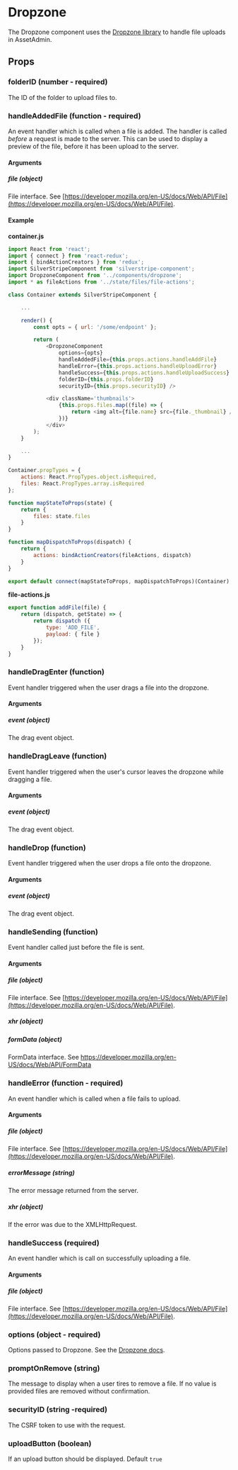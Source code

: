 # Dropzone

The Dropzone component uses the [Dropzone library](http://www.dropzonejs.com/) to handle file uploads in AssetAdmin.

## Props

### folderID (number - required)

The ID of the folder to upload files to.

### handleAddedFile (function - required)

An event handler which is called when a file is added. The handler is called _before_ a request is made to the server. This can be used to display a preview of the file, before it has been upload to the server.

#### Arguments

##### file (object)

File interface. See [https://developer.mozilla.org/en-US/docs/Web/API/File](https://developer.mozilla.org/en-US/docs/Web/API/File).

#### Example

__container.js__

```js
import React from 'react';
import { connect } from 'react-redux';
import { bindActionCreators } from 'redux';
import SilverStripeComponent from 'silverstripe-component';
import DropzoneComponent from '../components/dropzone';
import * as fileActions from '../state/files/file-actions';

class Container extends SilverStripeComponent {

    ...

    render() {
        const opts = { url: '/some/endpoint' };

        return (
            <DropzoneComponent 
                options={opts} 
                handleAddedFile={this.props.actions.handleAddFile} 
                handleError={this.props.actions.handleUploadError}
                handleSuccess={this.props.actions.handleUploadSuccess}
                folderID={this.props.folderID}
                securityID={this.props.securityID} />

            <div className='thumbnails'>
                {this.props.files.map((file) => {
                    return <img alt={file.name} src={file._thumbnail} />
                })}
            </div>
        );
    }

    ...
}

Container.propTypes = {
    actions: React.PropTypes.object.isRequired,
    files: React.PropTypes.array.isRequired
};

function mapStateToProps(state) {
    return {
        files: state.files
    }
}

function mapDispatchToProps(dispatch) {
    return {
        actions: bindActionCreators(fileActions, dispatch)
    }
}

export default connect(mapStateToProps, mapDispatchToProps)(Container);
```

__file-actions.js__

```js
export function addFile(file) {
    return (dispatch, getState) => {
        return dispatch ({
            type: 'ADD_FILE',
            payload: { file }
        });
    }
}
```

### handleDragEnter (function)

Event handler triggered when the user drags a file into the dropzone.

#### Arguments

##### event (object)

The drag event object.

### handleDragLeave (function)

Event handler triggered when the user's cursor leaves the dropzone while dragging a file.

#### Arguments

##### event (object)

The drag event object.

### handleDrop (function)

Event handler triggered when the user drops a file onto the dropzone.

#### Arguments

##### event (object)

The drag event object.

### handleSending (function)

Event handler called just before the file is sent.

#### Arguments

##### file (object)

File interface. See [https://developer.mozilla.org/en-US/docs/Web/API/File](https://developer.mozilla.org/en-US/docs/Web/API/File).

##### xhr (object)

##### formData (object)

FormData interface. See https://developer.mozilla.org/en-US/docs/Web/API/FormData

### handleError (function - required)

An event handler which is called when a file fails to upload.

#### Arguments

##### file (object)

File interface. See [https://developer.mozilla.org/en-US/docs/Web/API/File](https://developer.mozilla.org/en-US/docs/Web/API/File).

##### errorMessage (string)

The error message returned from the server.

##### xhr (object)

If the error was due to the XMLHttpRequest.

### handleSuccess (required)

An event handler which is call on successfully uploading a file.

#### Arguments

##### file (object)

File interface. See [https://developer.mozilla.org/en-US/docs/Web/API/File](https://developer.mozilla.org/en-US/docs/Web/API/File).

### options (object - required)

Options passed to Dropzone. See the [Dropzone docs](http://www.dropzonejs.com/#configuration-options).

### promptOnRemove (string)

The message to display when a user tires to remove a file. If no value is provided files are removed without confirmation.

### securityID (string -required)

The CSRF token to use with the request.

### uploadButton (boolean)

If an upload button should be displayed. Default `true`
